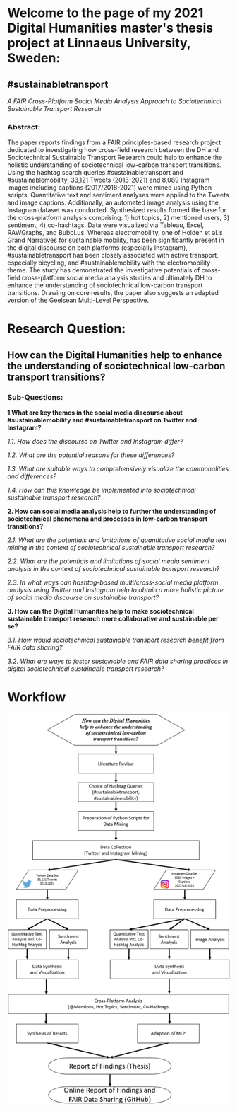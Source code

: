 # Welcome to the page of my 2021 Digital Humanities master's thesis project at Linnaeus University, Sweden:

## #sustainabletransport
_A FAIR Cross-Platform Social Media Analysis Approach to Sociotechnical Sustainable Transport Research_



### Abstract:

The paper reports findings from a FAIR principles-based research project dedicated to investigating 
how cross-field research between the DH and Sociotechnical Sustainable Transport Research could help 
to enhance the holistic understanding of sociotechnical low-carbon transport transitions. 
Using the hashtag search queries #sustainabletransport and #sustainablemobility, 33,121 Tweets (2013-2021) 
and 8,089 Instagram images including captions (2017/2018-2021) were mined using Python scripts. 
Quantitative text and sentiment analyses were applied to the Tweets and image captions. 
Additionally, an automated image analysis using the Instagram dataset was conducted. 
Synthesized results formed the base for the cross-platform analysis comprising: 1) hot topics, 
2) mentioned users, 3) sentiment, 4) co-hashtags. Data were visualized via Tableau, Excel, RAWGraphs, and Bubbl.us. 
Whereas electromobility, one of Holden et al.’s Grand Narratives for sustainable mobility, has been 
significantly present in the digital discourse on both platforms (especially Instagram), #sustainabletransport 
has been closely associated with active transport, especially bicycling, and #sustainablemobility with 
the electromobility theme. The study has demonstrated the investigative potentials of cross-field 
cross-platform social media analysis studies and ultimately DH to enhance the understanding of 
sociotechnical low-carbon transport transitions. Drawing on core results, the paper also suggests 
an adapted version of the Geelsean Multi-Level Perspective.  

# Research Question: 
## How can the Digital Humanities help to enhance the understanding of sociotechnical low-carbon transport transitions?
### Sub-Questions:
**1	What are key themes in the social media discourse about #sustainablemobility and #sustainabletransport on Twitter and Instagram?**

_1.1.  How does the discourse on Twitter and Instagram differ?_

_1.2.  What are the potential reasons for these differences?_

_1.3.  What are suitable ways to comprehensively visualize the commonalities and differences?_

_1.4.  How can this knowledge be implemented into sociotechnical sustainable transport research?_


**2.	How can social media analysis help to further the understanding of sociotechnical phenomena and processes in low-carbon transport transitions?**

_2.1. What are the potentials and limitations of quantitative social media text mining in the context of sociotechnical sustainable transport research?_

_2.2. What are the potentials and limitations of social media sentiment analysis in the context of sociotechnical sustainable transport research?_

_2.3. In what ways can hashtag-based multi/cross-social media platform analysis using Twitter and Instagram help to obtain a more holistic picture of social media discourse on sustainable transport?_

**3.	How can the Digital Humanities help to make sociotechnical sustainable transport research more collaborative and sustainable per se?**

_3.1. How would sociotechnical sustainable transport research benefit from FAIR data sharing?_

_3.2. What are ways to foster sustainable and FAIR data sharing practices in digital sociotechnical sustainable transport research?_





# Workflow
![Image](https://github.com/michaelstiebe/-fairsustainabletransport/blob/main/2021-05-27_22h29_50.png?raw=True)

